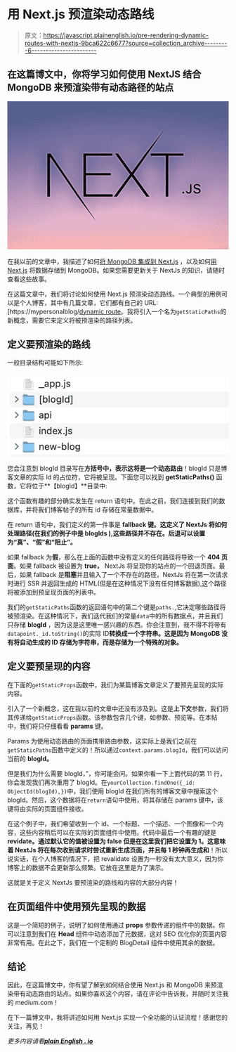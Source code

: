 # 用 Next.js 预渲染动态路线

> 原文：<https://javascript.plainenglish.io/pre-rendering-dynamic-routes-with-nextjs-9bca622c6677?source=collection_archive---------6----------------------->

## 在这篇博文中，你将学习如何使用 NextJS 结合 MongoDB 来预渲染带有动态路径的站点

![](img/9e70005f230bf985718e1cc5ca3f5196.png)

在我以前的文章中，我描述了如何[将 MongoDB 集成到 Next.js](https://medium.com/@kevintomas1994/integrating-mongodb-to-nextjs-f7038f90051a) ，以及如何[用 Next.js](https://medium.com/@kevintomas1994/storing-data-to-mongodb-with-nextjs-6372319d498b) 将数据存储到 MongoDB。如果您需要更新关于 NextJs 的知识，请随时查看这些故事。

在这篇文章中，我们将讨论如何使用 Next.js 预渲染动态路线。一个典型的用例可以是个人博客，其中有几篇文章，它们都有自己的 URL:[https://mypersonalblog/[dynamic route](https://mypersonalblog/[dynamicRoute)。我将引入一个名为`getStaticPaths`的新概念，需要它来定义将被预渲染的路径列表。

## 定义要预渲染的路线

一般目录结构可能如下所示:

![](img/32e6e4f7a731bca5e32706c1117f9c14.png)

您会注意到 blogId 目录写在**方括号中，**表示这将是一个**动态路由**！blogId 只是博客文章的实际 Id 的占位符，它将被呈现。下面您可以找到 **getStaticPaths()** 函数，它将位于**【blogId】**目录中:

这个函数有趣的部分确实发生在 return 语句中。在此之前，我们连接到我们的数据库，并将我们博客帖子的所有 id 存储在常量数据中。

在 return 语句中，我们定义的第一件事是 **fallback 键。这定义了 NextJs 将如何处理路径(在我们的例子中是 blogIds ),这些路径并不存在。后退可以设置为“真”、“假”和“阻止”。**

如果 fallback 为**假**，那么在上面的函数中没有定义的任何路径将导致一个 **404 页面**。如果 fallback 被设置为 **true，** NextJs 将呈现你的站点的一个回退页面。最后，如果 fallback 是**阻塞**并且输入了一个不存在的路径，NextJs 将在第一次请求时进行 SSR 并返回生成的 HTML(但是在这种情况下没有任何博客数据),这个路径将被添加到预呈现页面的列表中。

我们的`getStaticPaths`函数的返回语句中的第二个键是`paths.`,它决定哪些路径将被预渲染。在这种情况下，我们迭代我们的常量`data`中的所有数据点，并且我们只存储 **blogId** ，因为这是这里唯一感兴趣的东西。你会注意到，我不得不将带有`datapoint._id.toString()`的实际 ID**转换成一个字符串。这是因为 MongoDB 没有将自动生成的 ID 存储为字符串，而是存储为一个特殊的对象。**

## 定义要预呈现的内容

在下面的`getStaticProps`函数中，我们为某篇博客文章定义了要预先呈现的实际内容。

引入了一个新概念，这在我以前的文章中还没有涉及到。这是**上下文**参数，我们将其传递给`getStaticProps`函数。该参数包含几个键，如参数、预览等。在本帖中，我们将只仔细看看 **params** 键。

Params 为使用动态路由的页面携带路由参数，这实际上是我们之前在`getStaticPaths`函数中定义的！所以通过`context.params.blogId`，我们可以访问当前的 **blogId。**

但是我们为什么需要 blogId，”，你可能会问。如果你看一下上面代码的第 11 行，你会发现我们再次重用了 blogId。在`yourCollection.findOne({_id: ObjectId(blogId),})`中，我们使用 blogId 在我们所有的博客文章中搜索这个 blogId。然后，这个数据将在`return`语句中使用，将其存储在 params 键中，该键将由实际的页面组件接收。

在这个例子中，我们希望收到一个 id、一个标题、一个描述、一个图像和一个内容，这些内容稍后可以在实际的页面组件中使用。代码中最后一个有趣的键是**revidate。**通过默认它的值被设置为 false 但是在这里我们把它设置为 1。这意味着 NextJs 将在每次收到请求时尝试重新生成页面，并且每 1 秒钟再生成**和**！所以说实话，在个人博客的情况下，把 revalidate 设置为一秒没有太大意义，因为你博客上的数据不会更新那么频繁。它放在这里是为了演示。

这就是关于定义 NextJs 要预渲染的路线和内容的大部分内容！

## 在页面组件中使用预先呈现的数据

这是一个简短的例子，说明了如何使用通过 **props** 参数传递的组件中的数据。你可以注意到我们在 **Head** 组件中动态添加了元数据，这对 SEO 优化你的页面内容非常有用。在此之下，我们在一个定制的 BlogDetail 组件中使用其余的数据。

## **结论**

因此，在这篇博文中，你有望了解到如何结合使用 Next.js 和 MongoDB 来预渲染带有动态路由的站点。如果你喜欢这个内容，请在评论中告诉我，并随时关注我的 medium.com！

在下一篇博文中，我将讲述如何用 Next.js 实现一个全功能的认证流程！感谢您的关注，再见！

*更多内容请看*[***plain English . io***](http://plainenglish.io)
